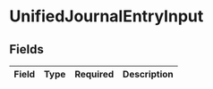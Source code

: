 # UnifiedJournalEntryInput


## Fields

| Field       | Type        | Required    | Description |
| ----------- | ----------- | ----------- | ----------- |